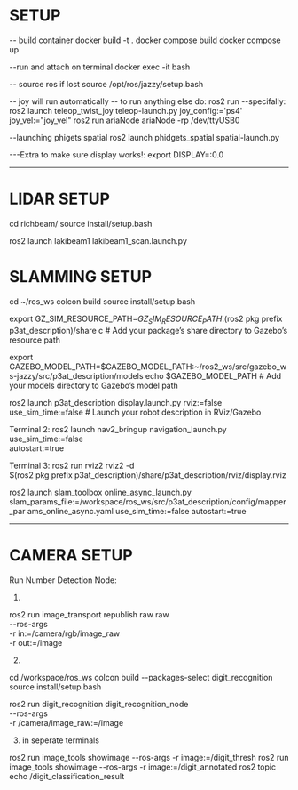 # SETUP

-- build container
docker build -t <name> .
docker compose build
docker compose up

--run and attach on terminal
docker exec -it <name> bash

-- source ros if lost
source /opt/ros/jazzy/setup.bash

-- joy will run automatically
-- to run anything else do:
ros2 run <packagename> <nodename>
--specifally:
ros2 launch teleop_twist_joy teleop-launch.py joy_config:='ps4' joy_vel:="joy_vel"
ros2 run ariaNode ariaNode -rp /dev/ttyUSB0


--launching phigets spatial
 ros2 launch phidgets_spatial spatial-launch.py


 ---Extra to make sure display works!:
 export DISPLAY=:0.0


 -----------

# LIDAR SETUP


cd richbeam/
source install/setup.bash

ros2 launch lakibeam1 lakibeam1_scan.launch.py 



 # SLAMMING SETUP

cd ~/ros_ws
colcon build
source install/setup.bash

export GZ_SIM_RESOURCE_PATH=$GZ_SIM_RESOURCE_PATH:$(ros2 pkg prefix p3at_description)/share 
c  # Add your package’s share directory to Gazebo’s resource path


export GAZEBO_MODEL_PATH=$GAZEBO_MODEL_PATH:~/ros2_ws/src/gazebo_ws-jazzy/src/p3at_description/models
echo $GAZEBO_MODEL_PATH # Add your models directory to Gazebo’s model path



ros2 launch p3at_description display.launch.py rviz:=false use_sim_time:=false # Launch your robot description in RViz/Gazebo

Terminal 2:
ros2 launch nav2_bringup navigation_launch.py \
  use_sim_time:=false \
  autostart:=true

Terminal 3:
  ros2 run rviz2 rviz2 -d \
  $(ros2 pkg prefix p3at_description)/share/p3at_description/rviz/display.rviz


 ros2 launch slam_toolbox online_async_launch.py   slam_params_file:=/workspace/ros_ws/src/p3at_description/config/mapper_par
ams_online_async.yaml   use_sim_time:=false autostart:=true


  -------

  # CAMERA SETUP

Run Number Detection Node:

1. 
ros2 run image_transport republish raw raw \
  --ros-args \
    -r in:=/camera/rgb/image_raw \
    -r out:=/image


2. 

cd /workspace/ros_ws
colcon build --packages-select digit_recognition
source install/setup.bash

ros2 run digit_recognition digit_recognition_node \
  --ros-args \
    -r /camera/image_raw:=/image




3. in seperate terminals

ros2 run image_tools showimage --ros-args -r image:=/digit_thresh
ros2 run image_tools showimage --ros-args -r image:=/digit_annotated
ros2 topic echo /digit_classification_result





